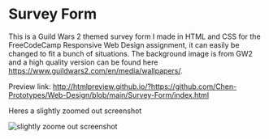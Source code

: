 # Survey Form

This is a Guild Wars 2 themed survey form I made in HTML and CSS for the FreeCodeCamp Responsive Web Design assignment, it can easily be changed to fit a bunch of situations. The background image is from GW2 and a high quality version can be found here https://www.guildwars2.com/en/media/wallpapers/.

Preview link: http://htmlpreview.github.io/?https://github.com/Chen-Prototypes/Web-Design/blob/main/Survey-Form/index.html

Heres a slightly zoomed out screenshot

![slightly zoome out screenshot](https://github.com/Chen-Prototypes/Web-Design/blob/main/Survey-Form/Screenshot.png?raw=true)
